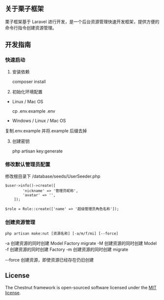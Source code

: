 ## 关于栗子框架

栗子框架基于 Laravel 进行开发，是一个后台资源管理快速开发框架，提供方便的命令行指令创建资源管理。

## 开发指南

### 快速启动

1. 安装依赖

    composer install

2. 初始化环境配置

-   Linux / Mac OS

    cp .env.example .env

-   Windows / Linux / Mac OS

复制.env.example 并将.example 后缀去掉

3. 创建密钥

    php artisan key:generate

### 修改默认管理员配置

修改根目录下 /database/seeds/UserSeeder.php

    $user->info()->create([
            'nickname' => '管理员昵称',
            'avatar' => '',
        ]);

    $role = Role::create(['name' => '超级管理员角色名称']);

### 创建资源管理

    php artisan make:nut [资源名称] [-a/m/f/mi] [--force]

-a 创建资源的同时创建 Model Factory migrate
-M 创建资源的同时创建 Model
-f 创建资源的同时创建 Factory
-m 创建资源的同时创建 migrate

--force 创建资源，即使资源已经存在仍旧创建

## License

The Chestnut framework is open-sourced software licensed under the [MIT license](https://opensource.org/licenses/MIT).
